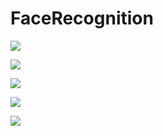 # FaceRecognition

![](http://opeygftv2.bkt.clouddn.com/%E5%9B%BE%E7%89%872.png)

![](http://opeygftv2.bkt.clouddn.com/%E5%9B%BE%E7%89%875.png)

![](http://opeygftv2.bkt.clouddn.com/%E5%9B%BE%E7%89%871.png)

![](http://opeygftv2.bkt.clouddn.com/%E5%9B%BE%E7%89%871.png)

![](http://opeygftv2.bkt.clouddn.com/%E5%9B%BE%E7%89%874.png)